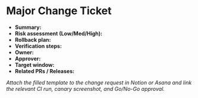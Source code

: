 # Major Change Ticket

- **Summary:**
- **Risk assessment (Low/Med/High):**
- **Rollback plan:**
- **Verification steps:**
- **Owner:**
- **Approver:**
- **Target window:**
- **Related PRs / Releases:**

_Attach the filled template to the change request in Notion or Asana and link the relevant CI run, canary screenshot, and Go/No-Go approval._
